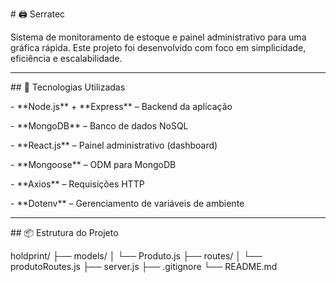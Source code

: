 \# 🖨️ Serratec



Sistema de monitoramento de estoque e painel administrativo para uma gráfica rápida. Este projeto foi desenvolvido com foco em simplicidade, eficiência e escalabilidade.



---



\## 🚀 Tecnologias Utilizadas



\- \*\*Node.js\*\* + \*\*Express\*\* – Backend da aplicação

\- \*\*MongoDB\*\* – Banco de dados NoSQL

\- \*\*React.js\*\* – Painel administrativo (dashboard)

\- \*\*Mongoose\*\* – ODM para MongoDB

\- \*\*Axios\*\* – Requisições HTTP

\- \*\*Dotenv\*\* – Gerenciamento de variáveis de ambiente



---



\## 📦 Estrutura do Projeto



holdprint/ ├── models/ │ └── Produto.js ├── routes/ │ └── produtoRoutes.js ├── server.js ├── .gitignore └── README.md

